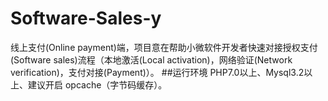 # Software-Sales-y
线上支付(Online payment)端，项目意在帮助小微软件开发者快速对接授权支付(Software sales)流程（本地激活(Local activation)，网络验证(Network verification)，支付对接(Payment)）。
##运行环境
PHP7.0以上、Mysql3.2以上、建议开启 opcache（字节码缓存）。
